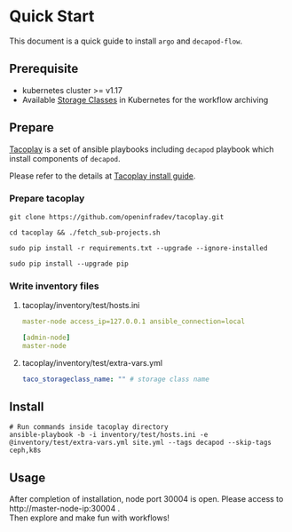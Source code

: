 # Quick Start
This document is a quick guide to install `argo` and `decapod-flow`.

## Prerequisite
* kubernetes cluster >= v1.17
* Available [Storage Classes](https://kubernetes.io/docs/concepts/storage/storage-classes/) in Kubernetes for the workflow archiving

## Prepare

[Tacoplay](https://github.com/openinfradev/tacoplay) is a set of ansible playbooks including `decapod` playbook which install components of `decapod`.  

Please refer to the details at [Tacoplay install guide](https://taco-docs.readthedocs.io/ko/latest/intro/aio-k8s.html#installing-guide).  

### Prepare tacoplay
  ```console
  git clone https://github.com/openinfradev/tacoplay.git

  cd tacoplay && ./fetch_sub-projects.sh

  sudo pip install -r requirements.txt --upgrade --ignore-installed

  sudo pip install --upgrade pip
  ```

### Write inventory files  
  1. tacoplay/inventory/test/hosts.ini
      ```yaml
      master-node access_ip=127.0.0.1 ansible_connection=local 
      
      [admin-node]
      master-node
      ```
  2. tacoplay/inventory/test/extra-vars.yml
      ```yaml
      taco_storageclass_name: "" # storage class name      
      ```

## Install
```console
# Run commands inside tacoplay directory
ansible-playbook -b -i inventory/test/hosts.ini -e @inventory/test/extra-vars.yml site.yml --tags decapod --skip-tags ceph,k8s
```

## Usage
After completion of installation, node port 30004 is open. Please access to http://master-node-ip:30004 .  
Then explore and make fun with workflows!